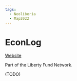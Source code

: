 ```yaml
---
tags:
  - Neoliberia
  - Map2022
---
```

# EconLog

[Website](https://www.econlib.org/econlog/)

Part of the Liberty Fund Network.

(TODO)